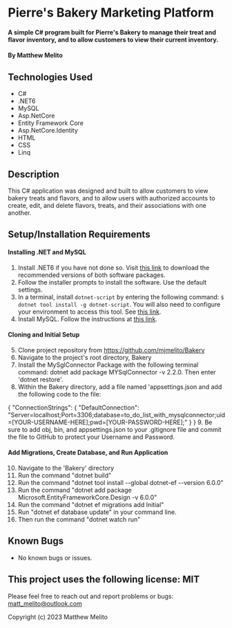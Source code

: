 # Pierre's Bakery Marketing Platform

#### A simple C# program built for Pierre's Bakery to manage their treat and flavor inventory, and to allow customers to view their current inventory.

#### By Matthew Melito

## Technologies Used

* C#
* .NET6
* MySQL
* Asp.NetCore
* Entity Framework Core
* Asp.NetCore.Identity
* HTML
* CSS
* Linq

## Description

This C# application was designed and built to allow customers to view bakery treats and flavors, and to allow users with authorized accounts to create, edit, and delete flavors, treats, and their associations with one another.


## Setup/Installation Requirements

#### Installing .NET and MySQL
1. Install .NET6 if you have not done so. Visit [this link](https://dotnet.microsoft.com/en-us/download/dotnet/6.0) to download the recommended versions of both software packages.
2. Follow the installer prompts to install the software. Use the default settings.
3. In a terminal, install `dotnet-script` by entering the following command: `$ dotnet tool install -g dotnet-script`. You will also need to configure your environment to access this tool. See [this link](https://www.learnhowtoprogram.com/c-and-net/getting-started-with-c/installing-dotnet-script).
4. Install MySQL.  Follow the instructions at [this link](https://www.learnhowtoprogram.com/c-and-net/getting-started-with-c/installing-and-configuring-mysql).

#### Cloning and Initial Setup

5. Clone project repository from https://github.com/mjmelito/Bakery
6. Navigate to the project's root directory, Bakery
7. Install the MySglConnector Package with the following terminal command: dotnet add package MYSqlConnector -v 2.2.0. Then enter 'dotnet restore'.
8. Within the Bakery directory, add a file named 'appsettings.json and add the following code to the file:

{
    "ConnectionStrings": {
        "DefaultConnection": "Server=localhost;Port=3306;database=to_do_list_with_mysqlconnector;uid=[YOUR-USERNAME-HERE];pwd=[YOUR-PASSWORD-HERE];"
    }
}
9. Be sure to add obj, bin, and appsettings.json to your .gitignore file and commit the file to GitHub to protect your Username and Password.

#### Add Migrations, Create Database, and Run Application
10. Navigate to the 'Bakery' directory
11. Run the command "dotnet build"
12. Run the command "dotnet tool install --global dotnet-ef --version 6.0.0"
13. Run the command "dotnet add package Microsoft.EntityFrameworkCore.Design -v 6.0.0"
14. Run the command "dotnet ef migrations add Initial"
15. Run "dotnet ef database update" in your command line.
16. Then run the command "dotnet watch run"


## Known Bugs

* No known bugs or issues.

## This project uses the following license: MIT

Please feel free to reach out and report problems or bugs: matt_melito@outlook.com

Copyright (c) 2023 Matthew Melito
